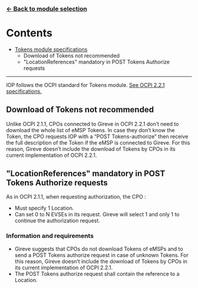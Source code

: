 ### [<- Back to module selection](cpo_edits.md)

# Contents

* [Tokens module specifications](#tokens-module-specifications)
  - Download of Tokens not recommended
  - "LocationReferences" mandatory in POST Tokens Authorize requests

***

IOP follows the OCPI standard for Tokens module. [See OCPI 2.2.1 specifications.](https://github.com/ocpi/ocpi/blob/release-2.2.1-bugfixes/mod_tokens.asciidoc)

## Download of Tokens not recommended
Unlike OCPI 2.1.1, CPOs connected to Gireve in OCPI 2.2.1 don’t need to download the whole list of eMSP Tokens.
In case they don’t know the Token, the CPO requests IOP with a “POST Tokens-authorize” then receive the full description of the Token if the eMSP is connected to Gireve.
For this reason, Gireve doesn’t include the download of Tokens by CPOs in its current implementation of OCPI 2.2.1.

## "LocationReferences" mandatory in POST Tokens Authorize requests
As in OCPI 2.1.1, when requesting authorization, the CPO :
-   Must specify 1 Location.
-   Can set 0 to N EVSEs in its request. Gireve will select 1 and only 1 to continue the authorization request.

### Information and requirements
-   Gireve suggests that CPOs do not download Tokens of eMSPs and to send a POST Tokens authorize request in case of unknown Tokens. For this reason, Gireve doesn’t include the download of Tokens by CPOs in its current implementation of OCPI 2.2.1.
-   The POST Tokens authorize request shall contain the reference to a Location.
